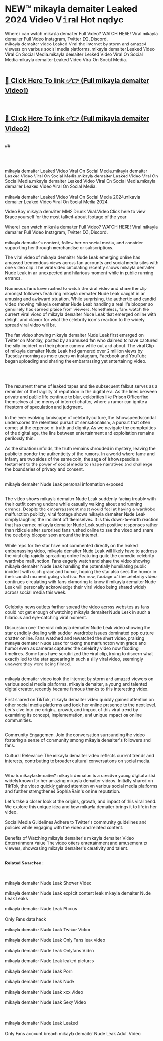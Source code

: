 
# NEW™ mikayla demaiter L𝚎aked 2024 Video V𝚒ral Hot nqdyc

Where i can watch mikayla demaiter Full Video? WATCH HERE! Viral mikayla demaiter Full Video Instagram, Twitter (X), Discord. <br>
mikayla demaiter video Leaked Viral the internet by storm and amazed viewers on various social media platforms. mikayla demaiter Leaked Video Viral On Social Media.mikayla demaiter Leaked Video Viral On Social Media.mikayla demaiter Leaked Video Viral On Social Media.<br>
 <br>

##  <a href="https://clipsfans.site?title=mikayla_demaiter&ref=git">🔴 Click Here To link ✅👉 (Full mikayla demaiter Video1) </a><br>
  <br>

##  <a href="https://clipsfans.site?title=mikayla_demaiter&ref=git">🔴 Click Here To link ✅👉 (Full mikayla demaiter Video2)</a><br>
  <br>
  ##


  <br>

  <br>

<br><br>
mikayla demaiter Leaked Video Viral On Social Media.mikayla demaiter Leaked Video Viral On Social Media.mikayla demaiter Leaked Video Viral On Social Media.mikayla demaiter Leaked Video Viral On Social Media.mikayla demaiter Leaked Video Viral On Social Media.
<br><br>
mikayla demaiter Leaked Video Viral On Social Media 2024.mikayla demaiter Leaked Video Viral On Social Media 2024.


Video Boy mikayla demaiter MMS Drunk Viral.Video Click here to view Brace yourself for the most talked-about footage of the year!
<br><br>
Where i can watch mikayla demaiter Full Video? WATCH HERE! Viral mikayla demaiter Full Video Instagram, Twitter (X), Discord.
<br><br>
mikayla demaiter's content, follow her on social media, and consider supporting her through merchandise or subscriptions.


The viral video of mikayla demaiter Nude Leak emerging online has amassed tremendous views across fan accounts and social media sites with one video clip. The viral video circulating recently shows mikayla demaiter Nude Leak in an unexpected and hilarious moment while in public running errands.
<br><br>
Numerous fans have rushed to watch the viral video and share the clip amongst followers featuring mikayla demaiter Nude Leak caught in an amusing and awkward situation. While surprising, the authentic and candid video showing mikayla demaiter Nude Leak handling a real life blooper so genuinely has earned praise from viewers. Nonetheless, fans watch the current viral video of mikayla demaiter Nude Leak that emerged online with delight and clamor for what the celebrity icon's reaction to the widely spread viral video will be.
<br><br>
The fan video showing mikayla demaiter Nude Leak first emerged on Twitter on Monday, posted by an amused fan who claimed to have captured the silly incident on their phone camera while out and about. The viral Clip of mikayla demaiter Nude Leak had garnered over 2 million views by Tuesday morning as more users on Instagram, Facebook and YouTube began uploading and sharing the embarrassing yet entertaining video.
<br><br>


<br><br>
The recurrent theme of leaked tapes and the subsequent fallout serves as a reminder of the fragility of reputation in the digital era. As the lines between private and public life continue to blur, celebrities like Prison Officerfind themselves at the mercy of internet chatter, where a rumor can ignite a firestorm of speculation and judgment.
<br><br>
In the ever evolving landscape of celebrity culture, the Ishowspeedscandal underscores the relentless pursuit of sensationalism, a pursuit that often comes at the expense of truth and dignity. As we navigate the complexities of the digital age, the line between entertainment and exploitation remains perilously thin.
<br><br>
As the situation unfolds, the truth remains shrouded in mystery, leaving the public to ponder the authenticity of the rumors. In a world where fame and infamy are two sides of the same coin, the saga of Ishowspeedis a testament to the power of social media to shape narratives and challenge the boundaries of privacy and consent.
<br><br>





mikayla demaiter Nude Leak personal information exposed
<br><br>



The video shows mikayla demaiter Nude Leak suddenly facing trouble with their outfit coming undone while casually walking about and running errands. Despite the embarrassment most would feel at having a wardrobe malfunction publicly, viral footage shows mikayla demaiter Nude Leak simply laughing the incident off themselves. It is this down-to-earth reaction that has earned mikayla demaiter Nude Leak such positive responses rather than ridicule after surprised fans rushed online to see the video and share the celebrity blooper seen around the internet.
<br><br>
While reps for the star have not commented directly on the leaked embarrassing video, mikayla demaiter Nude Leak will likely have to address the viral clip rapidly spreading online featuring quite the comedic celebrity wardrobe malfunction. Fans eagerly watch and share the video showing mikayla demaiter Nude Leak handling the potentially humiliating public incident with such grace and humor, hoping the star also sees the humor in their candid moment going viral too. For now, footage of the celebrity video continues circulating with fans clamoring to know if mikayla demaiter Nude Leak will personally acknowledge their viral video being shared widely across social media this week.
<br><br>

Celebrity news outlets further spread the video across websites as fans could not get enough of watching mikayla demaiter Nude Leak in such a hilarious and eye-catching viral moment.
<br><br>
Discussion over the viral mikayla demaiter Nude Leak video showing the star candidly dealing with sudden wardrobe issues dominated pop culture chatter online. Fans watched and rewatched the short video, praising mikayla demaiter Nude Leak for taking the malfunction with grace and humor even as cameras captured the celebrity video now flooding timelines. Some fans have scrutinized the viral clip, trying to discern what exactly led to the star appearing in such a silly viral video, seemingly unaware they were being filmed.
<br><br>


mikayla demaiter video took the internet by storm and amazed viewers on various social media platforms. mikayla demaiter, a young and talented digital creator, recently became famous thanks to this interesting video.
<br><br>
First shared on TikTok, mikayla demaiter video quickly gained attention on other social media platforms and took her online presence to the next level. Let's dive into the origins, growth, and impact of this viral trend by examining its concept, implementation, and unique impact on online communities.
<br><br>

Community Engagement Join the conversation surrounding the video, fostering a sense of community among mikayla demaiter's followers and fans.
<br><br>
Cultural Relevance The mikayla demaiter video reflects current trends and interests, contributing to broader cultural conversations on social media.
<br><br>




Who is mikayla demaiter? mikayla demaiter is a creative young digital artist widely known for her amazing mikayla demaiter videos. Initially shared on TikTok, the video quickly gained attention on various social media platforms and further strengthened Sophia Rain's online reputation.
<br><br>
Let's take a closer look at the origins, growth, and impact of this viral trend. We explore this unique idea and how mikayla demaiter brings it to life in her video.
<br><br>
Social Media Guidelines Adhere to Twitter's community guidelines and policies while engaging with the video and related content.
<br><br>
Benefits of Watching mikayla demaiter's mikayla demaiter Video Entertainment Value The video offers entertainment and amusement to viewers, showcasing mikayla demaiter's creativity and talent.
<br><br>




<strong>Related Searches :</strong>

<br><br>
mikayla demaiter Nude Leak Shower Video
<br><br>
mikayla demaiter Nude Leak explicit content leak
mikayla demaiter Nude Leak Leaks
<br><br>
mikayla demaiter Nude Leak Photos
<br><br>
Only Fans data hack
<br><br>
mikayla demaiter Nude Leak Twitter Video
<br><br>
mikayla demaiter Nude Leak Only Fans leak video
<br><br>
mikayla demaiter Nude Leak Onlyfans Video
<br><br>
mikayla demaiter Nude Leak leaked pictures
<br><br>
mikayla demaiter Nude Leak Porn
<br><br>
mikayla demaiter Nude Leak Nude
<br><br>
mikayla demaiter Nude Leak xxx Video
<br><br>
mikayla demaiter Nude Leak Sexy Video
<br><br>
<br><br>
mikayla demaiter Nude Leak Leaked
<br><br>
Only Fans account breach
mikayla demaiter Nude Leak Adult Video
<br><br>